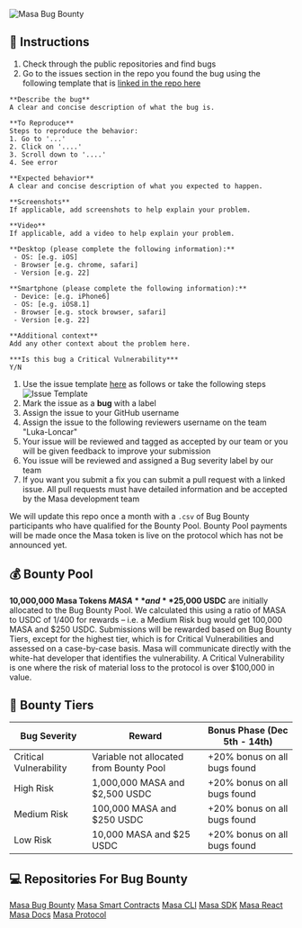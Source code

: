 ![Masa Bug Bounty](https://github.com/masa-finance/bug-bounty/blob/main/src/images/bug-bounty-github-header.jpg "Masa Bug Bounty")

## :mega: Instructions
1. Check through the public repositories and find bugs
1. Go to the issues section in the repo you found the bug using the following template that is [linked in the repo here](https://github.com/masa-finance/bug-bounty/blob/main/.github/ISSUE_TEMPLATE/bug-bounty-report.md)
```
**Describe the bug**
A clear and concise description of what the bug is.

**To Reproduce**
Steps to reproduce the behavior:
1. Go to '...'
2. Click on '....'
3. Scroll down to '....'
4. See error

**Expected behavior**
A clear and concise description of what you expected to happen.

**Screenshots**
If applicable, add screenshots to help explain your problem.

**Video**
If applicable, add a video to help explain your problem. 

**Desktop (please complete the following information):**
 - OS: [e.g. iOS]
 - Browser [e.g. chrome, safari]
 - Version [e.g. 22]

**Smartphone (please complete the following information):**
 - Device: [e.g. iPhone6]
 - OS: [e.g. iOS8.1]
 - Browser [e.g. stock browser, safari]
 - Version [e.g. 22]

**Additional context**
Add any other context about the problem here.

***Is this bug a Critical Vulnerability***
Y/N
```
1. Use the issue template [here](https://github.com/masa-finance/bug-bounty/blob/main/.github/ISSUE_TEMPLATE/bug-bounty-report.md) as follows or take the following steps
![Issue Template](https://github.com/masa-finance/bug-bounty/blob/main/src/images/issue-template.png "Issue Template")
1. Mark the issue as a **bug** with a label 
1. Assign the issue to your GitHub username
1. Assign the issue to the following reviewers username on the team "Luka-Loncar"
1. Your issue will be reviewed and tagged as accepted by our team or you will be given feedback to improve your submission
1. You issue will be reviewed and assigned a Bug severity label by our team
1. If you want you submit a fix you can submit a pull request with a linked issue. All pull requests must have detailed information and be accepted by the Masa development team

We will update this repo once a month with a `.csv` of Bug Bounty participants who have qualified for the Bounty Pool. Bounty Pool payments will be made once the Masa token is live on the protocol which has not be announced yet. 

## :moneybag: Bounty Pool

**10,000,000 Masa Tokens $MASA** and **$25,000 USDC** are initially allocated to the Bug Bounty Pool. We calculated this using a ratio of MASA to USDC of 1/400 for rewards – i.e. a Medium Risk bug would get 100,000 MASA and $250 USDC. Submissions will be rewarded based on Bug Bounty Tiers, except for the highest tier, which is for Critical Vulnerabilities and assessed on a case-by-case basis. Masa will communicate directly with the white-hat developer that identifies the vulnerability. A Critical Vulnerability is one where the risk of material loss to the protocol is over $100,000 in value.

## :money_with_wings: Bounty Tiers

| Bug Severity | Reward | Bonus Phase (Dec 5th - 14th) |
| --- | --- | --- |
| Critical Vulnerability | Variable not allocated from Bounty Pool | +20% bonus on all bugs found |
| High Risk | 1,000,000 MASA and $2,500 USDC | +20% bonus on all bugs found |
| Medium Risk | 100,000 MASA and $250 USDC | +20% bonus on all bugs found |
| Low Risk | 10,000 MASA and $25 USDC | +20% bonus on all bugs found |

## :computer: Repositories For Bug Bounty

[Masa Bug Bounty](https://github.com/masa-finance/bug-bounty)
[Masa Smart Contracts](https://github.com/masa-finance/masa-contracts-identity)
[Masa CLI](https://github.com/masa-finance/masa-cli)
[Masa SDK](https://github.com/masa-finance/masa-sdk)
[Masa React](https://github.com/masa-finance/masa-react)
[Masa Docs](https://github.com/masa-finance/docs)
[Masa Protocol](https://github.com/masa-finance/masa-protocol)
